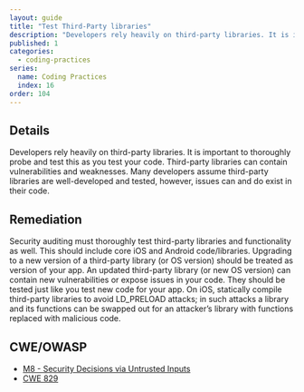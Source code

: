 ```yaml
---
layout: guide
title: "Test Third-Party libraries"
description: "Developers rely heavily on third-party libraries. It is important to thoroughly probe and test this as you test your code.  Third-party libraries can contain vulnerabilities and weaknesses. Many developers assume third-party libraries are well-developed and tested, however, issues can and do exist in their code."
published: 1
categories:
  - coding-practices
series:
  name: Coding Practices
  index: 16
order: 104
--- 
```


## Details 

Developers rely heavily on third-party libraries. It is important to thoroughly probe and test this as you test your code.  Third-party libraries can contain vulnerabilities and weaknesses. Many developers assume third-party libraries are well-developed and tested, however, issues can and do exist in their code.

## Remediation

Security auditing must thoroughly test third-party libraries and functionality as well. This should include core iOS and Android code/libraries. Upgrading to a new version of a third-party library (or OS version) should be treated as version of your app. An updated third-party library (or new OS version) can contain new vulnerabilities or expose issues in your code. They should be tested just like you test new code for your app. On iOS, statically compile third-party libraries to avoid LD_PRELOAD attacks; in such attacks a library and its functions can be swapped out for an attacker’s library with functions replaced with malicious code. 

## CWE/OWASP 

 * [M8 - Security Decisions via Untrusted Inputs](https://www.owasp.org/index.php/Mobile_Top_10_2014-M8)
 * [CWE 829](http://cwe.mitre.org/data/definitions/829.html)